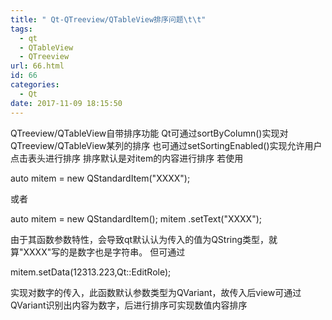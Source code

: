 ```yaml
---
title: " Qt-QTreeview/QTableView排序问题\t\t"
tags:
  - qt
  - QTableView
  - QTreeview
url: 66.html
id: 66
categories:
  - Qt
date: 2017-11-09 18:15:50
---
```


QTreeview/QTableView自带排序功能 Qt可通过sortByColumn()实现对QTreeview/QTableView某列的排序 也可通过setSortingEnabled()实现允许用户点击表头进行排序 排序默认是对item的内容进行排序 若使用

auto mitem = new QStandardItem("XXXX");

或者

auto mitem = new QStandardItem();
mitem .setText("XXXX");

由于其函数参数特性，会导致qt默认认为传入的值为QString类型，就算"XXXX"写的是数字也是字符串。 但可通过

mitem.setData(12313.223,Qt::EditRole);

实现对数字的传入，此函数默认参数类型为QVariant，故传入后view可通过QVariant识别出内容为数字，后进行排序可实现数值内容排序